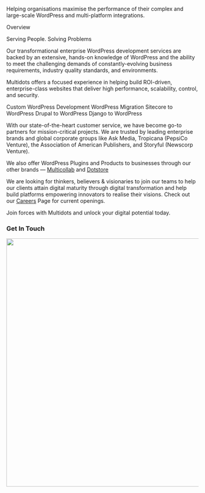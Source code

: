 Helping organisations maximise the performance of their complex and large-scale WordPress and multi-platform integrations. 

Overview

Serving People. Solving Problems

Our transformational enterprise WordPress development services are backed by an extensive, hands-on knowledge of WordPress and the ability to meet the challenging demands of constantly-evolving business requirements, industry quality standards, and environments. 

Multidots offers a focused experience in helping build ROI-driven, enterprise-class websites that deliver high performance, scalability, control, and security. 

Custom WordPress Development 
WordPress Migration 
Sitecore to WordPress 
Drupal to WordPress 
Django to WordPress 

With our state-of-the-heart customer service, we have become go-to partners for mission-critical projects. We are trusted by leading enterprise brands and global corporate groups like Ask Media, Tropicana (PepsiCo Venture), the Association of American Publishers, and Storyful (Newscorp Venture). 

We also offer WordPress Plugins and Products to businesses through our other brands — [Multicollab](https://www.multicollab.com/) and [Dotstore](https://www.thedotstore.com/)

We are looking for thinkers, believers & visionaries to join our teams to help our clients attain digital maturity through digital transformation and help build platforms empowering innovators to realise their visions. Check out our [Careers](https://careers.multidots.com) Page for current openings. 

Join forces with Multidots and unlock your digital potential today. 

### Get In Touch

<p align="center">
<a href="https://www.multidots.com/contact-us/"><img src="https://www.multidots.com/wp-content/uploads/2019/08/mdinc-logo.svg" width="650"></a>
</p>
